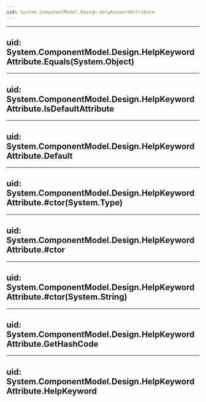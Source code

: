 ```yaml
---
uid: System.ComponentModel.Design.HelpKeywordAttribute
---
```


---
uid: System.ComponentModel.Design.HelpKeywordAttribute.Equals(System.Object)
---

---
uid: System.ComponentModel.Design.HelpKeywordAttribute.IsDefaultAttribute
---

---
uid: System.ComponentModel.Design.HelpKeywordAttribute.Default
---

---
uid: System.ComponentModel.Design.HelpKeywordAttribute.#ctor(System.Type)
---

---
uid: System.ComponentModel.Design.HelpKeywordAttribute.#ctor
---

---
uid: System.ComponentModel.Design.HelpKeywordAttribute.#ctor(System.String)
---

---
uid: System.ComponentModel.Design.HelpKeywordAttribute.GetHashCode
---

---
uid: System.ComponentModel.Design.HelpKeywordAttribute.HelpKeyword
---
